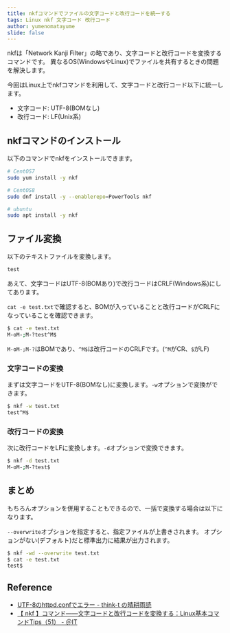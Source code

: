 ```yaml
---
title: nkfコマンドでファイルの文字コードと改行コードを統一する
tags: Linux nkf 文字コード 改行コード
author: yumenomatayume
slide: false
---
```

nkfは「Network Kanji Filter」の略であり、文字コードと改行コードを変換するコマンドです。
異なるOS(WindowsやLinux)でファイルを共有するときの問題を解決します。

今回はLinux上でnkfコマンドを利用して、文字コードと改行コード以下に統一します。

- 文字コード: UTF-8(BOMなし)
- 改行コード: LF(Unix系)

## nkfコマンドのインストール

以下のコマンドでnkfをインストールできます。

```bash
# CentOS7
sudo yum install -y nkf

# CentOS8
sudo dnf install -y --enablerepo=PowerTools nkf

# ubuntu
sudo apt install -y nkf
```

## ファイル変換

以下のテキストファイルを変換します。

```test.txt
test
```

あえて、文字コードはUTF-8(BOMあり)で改行コードはCRLF(Windows系)にしてあります。

`cat -e test.txt`で確認すると、BOMが入っていることと改行コードがCRLFになっていることを確認できます。

```bash
$ cat -e test.txt
M-oM-;M-?test^M$
```

`M-oM-;M-?`はBOMであり、`^M$`は改行コードのCRLFです。(`^M`がCR、`$`がLF)

### 文字コードの変換

まずは文字コードをUTF-8(BOMなし)に変換します。`-w`オプションで変換ができます。

```bash
$ nkf -w test.txt
test^M$
```

### 改行コードの変換

次に改行コードをLFに変換します。`-d`オプションで変換できます。

```bash
$ nkf -d test.txt
M-oM-;M-?test$
```

## まとめ

もちろんオプションを併用することもできるので、一括で変換する場合は以下になります。

`--overwrite`オプションを指定すると、指定ファイルが上書きされます。
オプションがない(デフォルト)だと標準出力に結果が出力されます。

```bash
$ nkf -wd --overwrite test.txt
$ cat -e test.txt
test$
```

## Reference

- [UTF-8のhttpd.confでエラー - think-t の晴耕雨読](https://think-t.hatenablog.com/entry/20100713/1279034152)
- [【 nkf 】コマンド――文字コードと改行コードを変換する：Linux基本コマンドTips（51） - ＠IT](https://www.atmarkit.co.jp/ait/articles/1609/29/news016.html)

